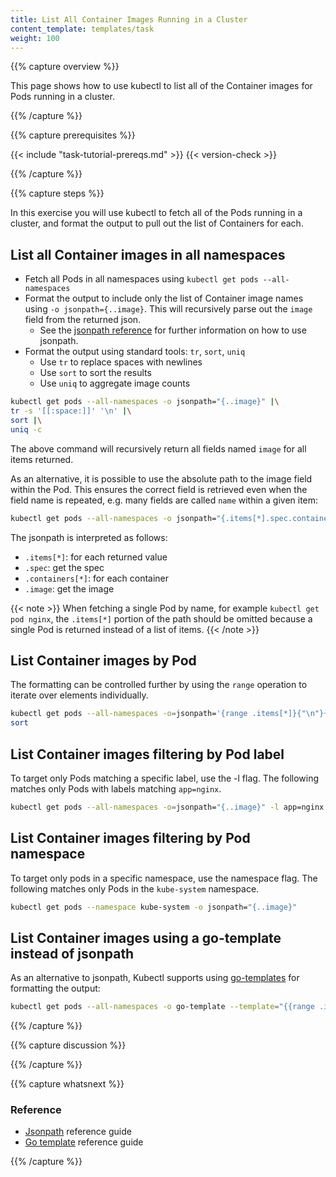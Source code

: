 ```yaml
---
title: List All Container Images Running in a Cluster
content_template: templates/task
weight: 100
---
```


{{% capture overview %}}

This page shows how to use kubectl to list all of the Container images for Pods
running in a cluster.

{{% /capture %}}

{{% capture prerequisites %}}

{{< include "task-tutorial-prereqs.md" >}} {{< version-check >}}

{{% /capture %}}

{{% capture steps %}}

In this exercise you will use kubectl to fetch all of the Pods running in a
cluster, and format the output to pull out the list of Containers for each.

## List all Container images in all namespaces

- Fetch all Pods in all namespaces using `kubectl get pods --all-namespaces`
- Format the output to include only the list of Container image names using
  `-o jsonpath={..image}`. This will recursively parse out the `image` field
  from the returned json.
  - See the [jsonpath reference](/docs/user-guide/jsonpath/) for further
    information on how to use jsonpath.
- Format the output using standard tools: `tr`, `sort`, `uniq`
  - Use `tr` to replace spaces with newlines
  - Use `sort` to sort the results
  - Use `uniq` to aggregate image counts

```sh
kubectl get pods --all-namespaces -o jsonpath="{..image}" |\
tr -s '[[:space:]]' '\n' |\
sort |\
uniq -c
```

The above command will recursively return all fields named `image` for all items
returned.

As an alternative, it is possible to use the absolute path to the image field
within the Pod. This ensures the correct field is retrieved even when the field
name is repeated, e.g. many fields are called `name` within a given item:

```sh
kubectl get pods --all-namespaces -o jsonpath="{.items[*].spec.containers[*].image}"
```

The jsonpath is interpreted as follows:

- `.items[*]`: for each returned value
- `.spec`: get the spec
- `.containers[*]`: for each container
- `.image`: get the image

{{< note >}} When fetching a single Pod by name, for example
`kubectl get pod nginx`, the `.items[*]` portion of the path should be omitted
because a single Pod is returned instead of a list of items. {{< /note >}}

## List Container images by Pod

The formatting can be controlled further by using the `range` operation to
iterate over elements individually.

```sh
kubectl get pods --all-namespaces -o=jsonpath='{range .items[*]}{"\n"}{.metadata.name}{":\t"}{range .spec.containers[*]}{.image}{", "}{end}{end}' |\
sort
```

## List Container images filtering by Pod label

To target only Pods matching a specific label, use the -l flag. The following
matches only Pods with labels matching `app=nginx`.

```sh
kubectl get pods --all-namespaces -o=jsonpath="{..image}" -l app=nginx
```

## List Container images filtering by Pod namespace

To target only pods in a specific namespace, use the namespace flag. The
following matches only Pods in the `kube-system` namespace.

```sh
kubectl get pods --namespace kube-system -o jsonpath="{..image}"
```

## List Container images using a go-template instead of jsonpath

As an alternative to jsonpath, Kubectl supports using
[go-templates](https://golang.org/pkg/text/template/) for formatting the output:

```sh
kubectl get pods --all-namespaces -o go-template --template="{{range .items}}{{range .spec.containers}}{{.image}} {{end}}{{end}}"
```

{{% /capture %}}

{{% capture discussion %}}

{{% /capture %}}

{{% capture whatsnext %}}

### Reference

- [Jsonpath](/docs/user-guide/jsonpath/) reference guide
- [Go template](https://golang.org/pkg/text/template/) reference guide

{{% /capture %}}
